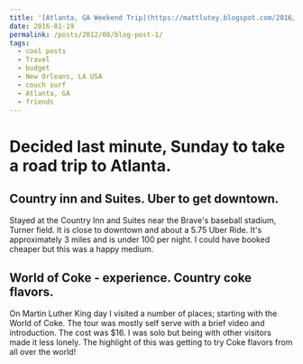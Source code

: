 ```yaml
---
title: '[Atlanta, GA Weekend Trip](https://mattlutey.blogspot.com/2016/01/atlanta-ga-roadtrip.html)'
date: 2016-01-19
permalink: /posts/2012/08/blog-post-1/
tags:
  - cool posts
  - Travel
  - budget
  - New Orleans, LA USA
  - couch surf
  - Atlanta, GA
  - friends
---
```


Decided last minute, Sunday to take a road trip to Atlanta.
===

Country inn and Suites. Uber to get downtown.
---

Stayed at the Country Inn and Suites near the Brave's baseball stadium, Turner field. It is close to downtown and about a 5.75 Uber Ride. It's approximately 3 miles and is under 100 per night. I could have booked cheaper but this was a happy medium.

World of Coke - experience. Country coke flavors.
---

On Martin Luther King day I visited a number of places; starting with the World of Coke. The tour was mostly self serve with a brief video and introduction. The cost was $16. I was solo but being with other visitors made it less lonely. The highlight of this was getting to try Coke flavors from all over the world!
